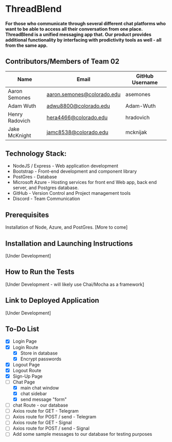 # ThreadBlend

#### For those who communicate through several different chat platforms who want to be able to access all their conversation from one place. ThreadBlend is a unified messaging app that. Our product provides additional functionality by interfacing with prodictivity tools as well - all from the same app.


## Contributors/Members of Team 02
|Name|Email|GitHub Username|
|----|-----|---------------|
|Aaron Semones | aaron.semones@colorado.edu | asemones|
| Adam Wuth | adwu8800@colorado.edu | Adam-Wuth|
| Henry Radovich | hera4466@colorado.edu | hradovich|
| Jake McKnight | jamc8538@colorado.edu | mcknijak | 

## Technology Stack:
- NodeJS / Express - Web application development
- Bootstrap - Front-end development and component library
- PostGres - Database 
- Microsoft Azure - Hosting services for front end Web app, back end server, and Postgres database.
- GitHub - Version Control and Project management tools
- Discord - Team Communication


## Prerequisites
Installation of Node, Azure, and PostGres. [More to come]

## Installation and Launching Instructions
[Under Development]

## How to Run the Tests
[Under Development - will likely use Chai/Mocha as a framework]

## Link to Deployed Application 
[Under Development]


## To-Do List

- [x] Login Page
- [x] Login Route
  - [x] Store in database
  - [x] Encrypt passwords
- [x] Logout Page
- [x] Logout Route
- [x] Sign-Up Page
- [ ] Chat Page
    - [x] main chat window
    - [x] chat sidebar
    - [x] send message "form"
- [ ] chat Route - our database
- [ ] Axios route for GET - Telegram
- [ ] Axios route for POST / send - Telegram
- [ ] Axios route for GET - Signal
- [ ] Axios route for POST / send - Signal 
- [ ] Add some sample messages to our database for testing purposes